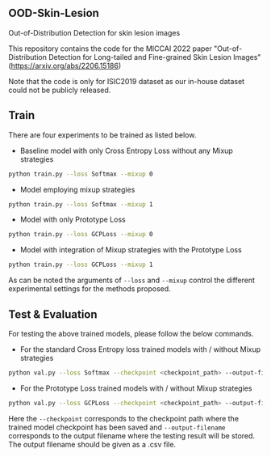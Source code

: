## OOD-Skin-Lesion
Out-of-Distribution Detection for skin lesion images

This repository contains the code for the MICCAI 2022 paper "Out-of-Distribution Detection for Long-tailed and Fine-grained Skin Lesion Images" (https://arxiv.org/abs/2206.15186)

Note that the code is only for ISIC2019 dataset as our in-house dataset could not be publicly released.

## Train
There are four experiments to be trained as listed below.

- Baseline model with only Cross Entropy Loss without any Mixup strategies
```sh
python train.py --loss Softmax --mixup 0
```

- Model employing mixup strategies
```sh
python train.py --loss Softmax --mixup 1
```

- Model with only Prototype Loss
```sh
python train.py --loss GCPLoss --mixup 0
```

- Model with integration of Mixup strategies with the Prototype Loss
```sh
python train.py --loss GCPLoss --mixup 1
```

As can be noted the arguments of `--loss` and `--mixup` control the different experimental settings for the methods proposed.

## Test & Evaluation
For testing the above trained models, please follow the below commands.
- For the standard Cross Entropy loss trained models with / without Mixup strategies
```sh
python val.py --loss Softmax --checkpoint <checkpoint_path> --output-filename <output_filename.csv>
```

- For the Prototype Loss trained models with / without Mixup strategies
```sh
python val.py --loss GCPLoss --checkpoint <checkpoint_path> --output-filename <output_filename.csv>
```

Here the `--checkpoint` corresponds to the checkpoint path where the trained model checkpoint has been saved and `--output-filename` corresponds to the output filename where the testing result will be stored. The output filename should be given as a .csv file.
